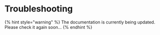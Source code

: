 # Troubleshooting

{% hint style="warning" %}
The documentation is currently being updated. Please check it again soon...
{% endhint %}

